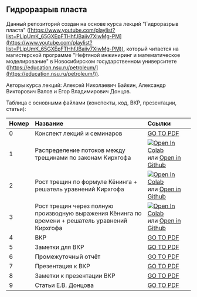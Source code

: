 ## Гидроразрыв пласта

Данный репозиторий создан на основе курса лекций "Гидроразрыв пласта" ([https://www.youtube.com/playlist?list=PLipUmK_65GXEpFTHhfJBaiiv7XiwMg-PM](https://www.youtube.com/playlist?list=PLipUmK_65GXEpFTHhfJBaiiv7XiwMg-PM)), который читается на магистерской программе "Нефтяной инжиниринг и математическое моделирование" в Новосибирском государственном университете ([https://education.nsu.ru/petroleum/](https://education.nsu.ru/petroleum/)).

Авторы курса лекций: Алексей Николаевич Байкин, Александр Викторович Валов и Егор Владимирович Донцов.

Таблица с основными файлами (конспекты, код, ВКР, презентации, статьи):

Номер | Название | Ссылки
|:--|:------------|:----------------
0 | Конспект лекций и семинаров | [GO TO PDF](https://mualal.github.io/hydrofracturing/lectures-notes/main.pdf)
1 | Распределение потоков между трещинами по законам Кирхгофа | [![Open In Colab](https://colab.research.google.com/assets/colab-badge.svg)](https://colab.research.google.com/github/mualal/hydrofracturing/blob/master/notebooks/01_flow_distribution_between_fractures.ipynb) или [Open in Github](https://github.com/mualal/hydrofracturing/blob/master/notebooks/01_flow_distribution_between_fractures.ipynb)
2 | Рост трещин по формуле Кёнинга + решатель уравнений Кирхгофа | [![Open In Colab](https://colab.research.google.com/assets/colab-badge.svg)](https://colab.research.google.com/github/mualal/hydrofracturing/blob/master/notebooks/02_fractures_growth_with_Koning.ipynb) или [Open in Github](https://github.com/mualal/hydrofracturing/blob/master/notebooks/02_fractures_growth_with_Koning.ipynb)
3 | Рост трещин через полную производную выражения Кёнинга по времени + решатель уравнений Кирхгофа | [![Open In Colab](https://colab.research.google.com/assets/colab-badge.svg)](https://colab.research.google.com/github/mualal/hydrofracturing/blob/master/notebooks/03_fractures_growth_with_Koning_derivative.ipynb) или [Open in Github](https://github.com/mualal/hydrofracturing/blob/master/notebooks/03_fractures_growth_with_Koning_derivative.ipynb)
4 | ВКР | [GO TO PDF](https://mualal.github.io/hydrofracturing/vkr/main.pdf)
5 | Заметки для ВКР | [GO TO PDF](https://mualal.github.io/hydrofracturing/vkr-notes/main.pdf)
6 | Промежуточный отчёт | [GO TO PDF](https://mualal.github.io/hydrofracturing/report/main.pdf)
7 | Презентация к ВКР | [GO TO PDF](https://mualal.github.io/hydrofracturing/vkr-presentation/main.pdf)
8 | Заметки к презентации ВКР | [GO TO PDF](https://mualal.github.io/hydrofracturing/vkr-presentation/comments/main.pdf)
9 | Статьи Е.В. Донцова | [GO TO PDF](https://mualal.github.io/hydrofracturing/Dontsov-articles/main.pdf)
